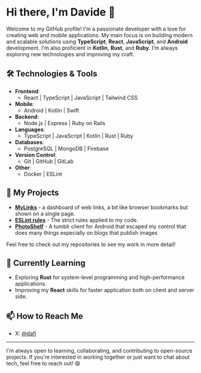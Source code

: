 # Hi there, I'm Davide 👋

Welcome to my GitHub profile! I'm a passionate developer with a love for creating web and mobile applications. My main focus is on building modern and scalable solutions using **TypeScript**, **React**, **JavaScript**, and **Android** development. I'm also proficient in **Kotlin**, **Rust**, and **Ruby**. I’m always exploring new technologies and improving my craft.

## 🛠️ Technologies & Tools

- **Frontend**:  
  - React | TypeScript | JavaScript | Tailwind CSS
- **Mobile**:  
  - Android | Kotlin | Swift
- **Backend**:  
  - Node.js | Express | Ruby on Rails
- **Languages**:  
  - TypeScript | JavaScript | Kotlin | Rust | Ruby
- **Databases**:  
  - PostgreSQL | MongoDB | Firebase
- **Version Control**:  
  - Git | GitHub | GitLab
- **Other**:  
  - Docker | ESLint

## 🚀 My Projects

- [**MyLinks**](https://github.com/dafi/mylinks) - a dashboard of web links, a bit like browser bookmarks but shown on a single page.
- [**ESLint rules**](https://github.com/dafi/eslint-config-dafi) - The strict rules applied to my code.
- [**PhotoShelf**](https://github.com/dafi/photoshelf) - A tumblr client for Android that escaped my control that does many things especially on blogs that publish images

Feel free to check out my repositories to see my work in more detail!

## 🌱 Currently Learning

- Exploring **Rust** for system-level programming and high-performance applications.
- Improving my **React** skills for faster application both on client and server side.

## 📫 How to Reach Me

- X: [@dafi](https://x.com/dafi)

---

I'm always open to learning, collaborating, and contributing to open-source projects. If you're interested in working together or just want to chat about tech, feel free to reach out! 😄
